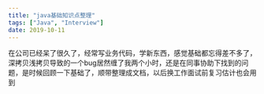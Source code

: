 ```yaml
---
title: "java基础知识点整理"
tags: ["Java", "Interview"]
date: 2019-10-11
---
```


在公司已经呆了很久了，经常写业务代码，学新东西，感觉基础都忘得差不多了，深拷贝浅拷贝导致的一个bug居然缠了我两个小时，还是在同事协助下找到的问题，是时候回顾一下基础了，顺带整理成文档，以后换工作面试前复习估计也会用到

<!--more-->

##